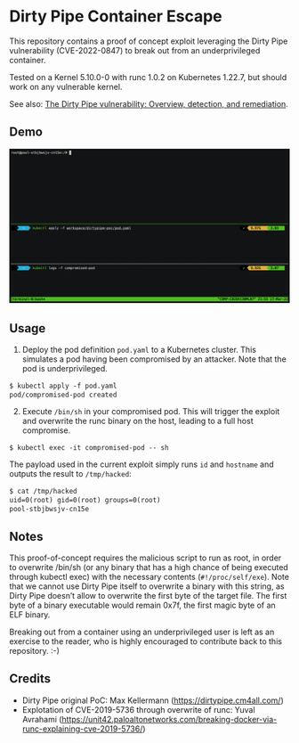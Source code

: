 # Dirty Pipe Container Escape

This repository contains a proof of concept exploit leveraging the Dirty Pipe vulnerability (CVE-2022-0847) to break out from an underprivileged container.

Tested on a Kernel 5.10.0-0 with runc 1.0.2 on Kubernetes 1.22.7, but should work on any vulnerable kernel.

See also: [The Dirty Pipe vulnerability: Overview, detection, and remediation](https://www.datadoghq.com/blog/dirty-pipe-vulnerability-overview-and-remediation/).

## Demo

<p align="center">
  <a href="https://github.com/DataDog/dirtypipe-container-breakout-poc/raw/main/demo.gif">
    <img src="./demo.gif" alt="Terminal recording" />
  </a>
</p>


## Usage

1. Deploy the pod definition `pod.yaml` to a Kubernetes cluster. This simulates a pod having been compromised by an attacker. Note that the pod is underprivileged.

```
$ kubectl apply -f pod.yaml
pod/compromised-pod created
```

2. Execute `/bin/sh` in your compromised pod. This will trigger the exploit and overwrite the runc binary on the host, leading to a full host compromise.

```
$ kubectl exec -it compromised-pod -- sh
```

The payload used in the current exploit simply runs `id` and `hostname` and outputs the result to `/tmp/hacked`:

```
$ cat /tmp/hacked
uid=0(root) gid=0(root) groups=0(root)
pool-stbjbwsjv-cn15e
```

## Notes

This proof-of-concept requires the malicious script to run as root, in order to overwrite /bin/sh (or any binary that has a high chance of being executed through kubectl exec) with the necessary contents (`#!/proc/self/exe`). Note that we cannot use Dirty Pipe itself to overwrite a binary with this string, as Dirty Pipe doesn’t allow to overwrite the first byte of the target file. The first byte of a binary executable would remain 0x7f, the first magic byte of an ELF binary.

Breaking out from a container using an underprivileged user is left as an exercise to the reader, who is highly encouraged to contribute back to this repository. :-) 

## Credits

- Dirty Pipe original PoC: Max Kellermann (https://dirtypipe.cm4all.com/)
- Explotation of CVE-2019-5736 through overwrite of runc: Yuval Avrahami (https://unit42.paloaltonetworks.com/breaking-docker-via-runc-explaining-cve-2019-5736/)

